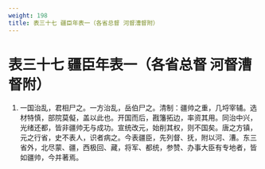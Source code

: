 ```yaml
---
weight: 198
title: 表三十七 疆臣年表一（各省总督 河督漕督附）
---
```


# 表三十七 疆臣年表一（各省总督 河督漕督附）

1. <span id="表三十七_疆臣年表一（各省总督_河督漕督附）-1"></span>
一国治乱，君相尸之。一方治乱，岳伯尸之。清制：疆帅之重，几埒宰辅。选材特慎，部院莫儗，盖以此也。开国而后，戡籓拓边，率资其用。同治中兴，光绪还都，皆非疆帅无与成功。宣统改元，始削其权，则不国矣。唐之方镇，元之行省，史不表人，识者病之。今表疆臣，先列督、抚，附以河、漕。东三省外，北尽蒙、疆，西极回、藏，将军、都统，参赞、办事大臣有专地者，皆如疆帅，今并著焉。
